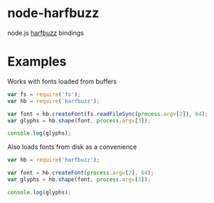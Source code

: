 # node-harfbuzz

node.js [harfbuzz](https://github.com/behdad/harfbuzz) bindings

# Examples

Works with fonts loaded from buffers

```js
var fs = require('fs');
var hb = require('harfbuzz');

var font = hb.createFont(fs.readFileSync(process.argv[2]), 64);
var glyphs = hb.shape(font, process.argv[3]);

console.log(glyphs);
```

Also loads fonts from disk as a convenience

```js
var hb = require('harfbuzz');

var font = hb.createFont(process.argv[2], 64);
var glyphs = hb.shape(font, process.argv[3]);

console.log(glyphs);
```
